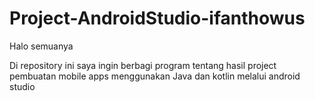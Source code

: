 # Project-AndroidStudio-ifanthowus

Halo semuanya 

Di repository ini saya ingin berbagi program tentang hasil project pembuatan mobile apps menggunakan Java dan kotlin melalui android studio 
